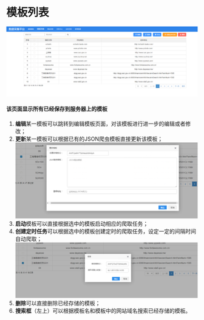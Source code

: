 # 模板列表

![](/assets/domainList.png)

#### 该页面显示所有已经保存到服务器上的模板

1. **编辑**某一模板可以跳转到编辑模板页面，对该模板进行进一步的编辑或者修改；
2. **更新**某一模板可以根据已有的JSON爬虫模板直接更新该模板；![](/assets/updateModule.png)
3. **启动**模板可以直接根据选中的模板启动相应的爬取任务；
4. **创建定时任务**可以根据选中的模板创建定时的爬取任务，设定一定的间隔时间自动爬取；![](/assets/sceduler.png)
5. **删除**可以直接删除已经存储的模板；
6. **搜索框**（左上）可以根据模板名和模板中的网站域名搜索已经存储的模板。



